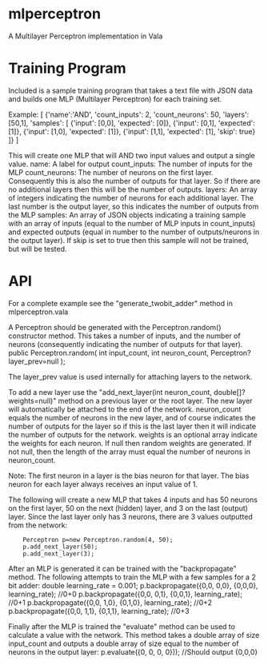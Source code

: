 # mlperceptron
A Multilayer Perceptron implementation in Vala

# Training Program
Included is a sample training program that takes a text file with JSON data and builds one MLP (Multilayer Perceptron) for each training set.

Example:
	[
	{'name':'AND', 'count_inputs': 2, 'count_neurons': 50, 'layers': [50,1],
	 'samples': [
		{'input': [0,0], 'expected': [0]},
		{'input': [0,1], 'expected': [1]},
		{'input': [1,0], 'expected': [1]},
		{'input': [1,1], 'expected': [1], 'skip': true}
	]}
	]

This will create one MLP that will AND two input values and output a single value.
name: A label for output
count_inputs: The number of inputs for the MLP
count_neurons: The number of neurons on the first layer.  Consequently this is also the number of outputs for that layer.  So if there are no additional layers then this will be the number of outputs.
layers: An array of integers indicating the number of neurons for each additional layer.  The last number is the output layer, so this indicates the number of outputs from the MLP
samples: An array of JSON objects indicating a training sample with an array of inputs (equal to the number of MLP inputs in count_inputs) and expected outputs (equal in number to the number of outputs/neurons in the output layer).  If skip is set to true then this sample will not be trained, but will be tested.


# API
For a complete example see the "generate_twobit_adder" method in mlperceptron.vala

A Perceptron should be generated with the Perceptron.random() constructor method.  This takes a number of inputs, and the number of neurons (consequently indicating the number of outputs for that layer).
	public Perceptron.random(
		int input_count,
		int neuron_count,
		Perceptron? layer_prev=null
		);
						
The layer_prev value is used internally for attaching layers to the network.

To add a new layer use the "add_next_layer(int neuron_count, double[]? weights=null)" method on a previous layer or the root layer. The new layer will automatically be attached to the end of the network.  neuron_count equals the number of neurons in the new layer, and of course indicates the number of outputs for the layer so if this is the last layer then it will indicate the number of outputs for the network.  weights is an optional array indicate the weights for each neuron.  If null then random weights are generated.  If not null, then the length of the array must equal the number of neurons in neuron_count.

Note: The first neuron in a layer is the bias neuron for that layer.  The bias neuron for each layer always receives an input value of 1.

The following will create a new MLP that takes 4 inputs and has 50 neurons on the first layer, 50 on the next (hidden) layer, and 3 on the last (output) layer.  Since the last layer only has 3 neurons, there are 3 values outputted from the network:
		
		Perceptron p=new Perceptron.random(4, 50);
		p.add_next_layer(50);
		p.add_next_layer(3);
	
After an MLP is generated it can be trained with the "backpropagate" method.  The following attempts to train the MLP with a few samples for a 2 bit adder:
  double learning_rate = 0.001;
		p.backpropagate({0,0, 0,0}, {0,0,0}, learning_rate);	//0+0
		p.backpropagate({0,0, 0,1}, {0,0,1}, learning_rate);	//0+1
		p.backpropagate({0,0, 1,0}, {0,1,0}, learning_rate);	//0+2
		p.backpropagate({0,0, 1,1}, {0,1,1}, learning_rate);	//0+3

Finally after the MLP is trained the "evaluate" method can be used to calculate a value with the network.  This method takes a double array of size input_count and outputs a double array of size equal to the number of neurons in the output layer:
		p.evaluate({0, 0, 0, 0})); //Should output {0,0,0}

